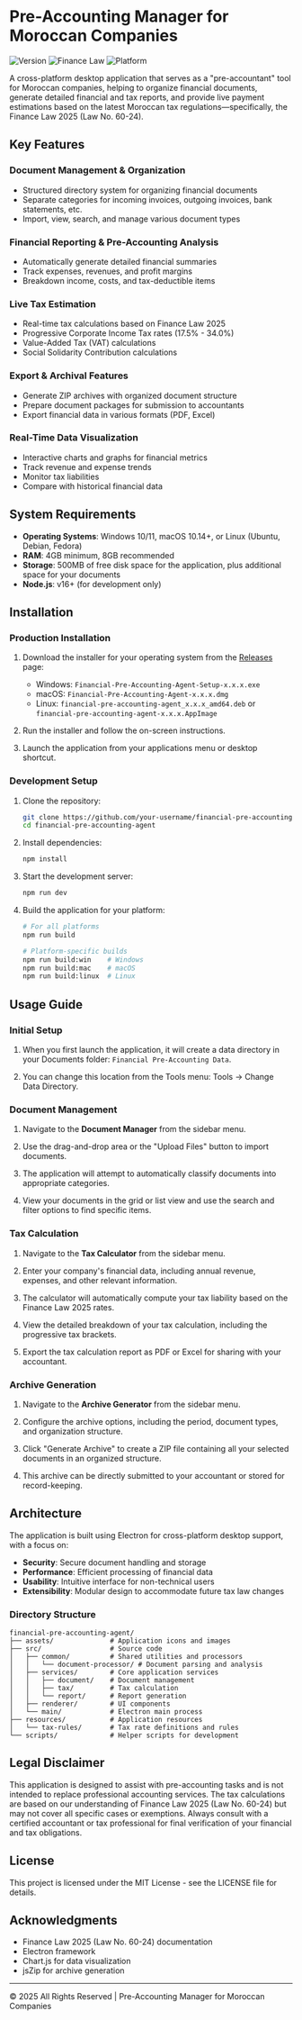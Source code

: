 # Pre-Accounting Manager for Moroccan Companies

![Version](https://img.shields.io/badge/version-3.4.0--alpha-blue)
![Finance Law](https://img.shields.io/badge/Finance%20Law-2025-yellow)
![Platform](https://img.shields.io/badge/platform-Windows%20%7C%20macOS%20%7C%20Linux-green)

A cross-platform desktop application that serves as a "pre-accountant" tool for Moroccan companies, helping to organize financial documents, generate detailed financial and tax reports, and provide live payment estimations based on the latest Moroccan tax regulations—specifically, the Finance Law 2025 (Law No. 60-24).

## Key Features

### Document Management & Organization
- Structured directory system for organizing financial documents
- Separate categories for incoming invoices, outgoing invoices, bank statements, etc.
- Import, view, search, and manage various document types

### Financial Reporting & Pre-Accounting Analysis
- Automatically generate detailed financial summaries
- Track expenses, revenues, and profit margins
- Breakdown income, costs, and tax-deductible items

### Live Tax Estimation
- Real-time tax calculations based on Finance Law 2025
- Progressive Corporate Income Tax rates (17.5% - 34.0%)
- Value-Added Tax (VAT) calculations
- Social Solidarity Contribution calculations

### Export & Archival Features
- Generate ZIP archives with organized document structure
- Prepare document packages for submission to accountants
- Export financial data in various formats (PDF, Excel)

### Real-Time Data Visualization
- Interactive charts and graphs for financial metrics
- Track revenue and expense trends
- Monitor tax liabilities
- Compare with historical financial data

## System Requirements

- **Operating Systems**: Windows 10/11, macOS 10.14+, or Linux (Ubuntu, Debian, Fedora)
- **RAM**: 4GB minimum, 8GB recommended
- **Storage**: 500MB of free disk space for the application, plus additional space for your documents
- **Node.js**: v16+ (for development only)

## Installation

### Production Installation

1. Download the installer for your operating system from the [Releases](https://example.com/releases) page:
   - Windows: `Financial-Pre-Accounting-Agent-Setup-x.x.x.exe`
   - macOS: `Financial-Pre-Accounting-Agent-x.x.x.dmg`
   - Linux: `financial-pre-accounting-agent_x.x.x_amd64.deb` or `financial-pre-accounting-agent-x.x.x.AppImage`

2. Run the installer and follow the on-screen instructions.

3. Launch the application from your applications menu or desktop shortcut.

### Development Setup

1. Clone the repository:
   ```bash
   git clone https://github.com/your-username/financial-pre-accounting-agent.git
   cd financial-pre-accounting-agent
   ```

2. Install dependencies:
   ```bash
   npm install
   ```

3. Start the development server:
   ```bash
   npm run dev
   ```

4. Build the application for your platform:
   ```bash
   # For all platforms
   npm run build
   
   # Platform-specific builds
   npm run build:win    # Windows
   npm run build:mac    # macOS
   npm run build:linux  # Linux
   ```

## Usage Guide

### Initial Setup

1. When you first launch the application, it will create a data directory in your Documents folder: `Financial Pre-Accounting Data`.

2. You can change this location from the Tools menu: Tools → Change Data Directory.

### Document Management

1. Navigate to the **Document Manager** from the sidebar menu.

2. Use the drag-and-drop area or the "Upload Files" button to import documents.

3. The application will attempt to automatically classify documents into appropriate categories.

4. View your documents in the grid or list view and use the search and filter options to find specific items.

### Tax Calculation

1. Navigate to the **Tax Calculator** from the sidebar menu.

2. Enter your company's financial data, including annual revenue, expenses, and other relevant information.

3. The calculator will automatically compute your tax liability based on the Finance Law 2025 rates.

4. View the detailed breakdown of your tax calculation, including the progressive tax brackets.

5. Export the tax calculation report as PDF or Excel for sharing with your accountant.

### Archive Generation

1. Navigate to the **Archive Generator** from the sidebar menu.

2. Configure the archive options, including the period, document types, and organization structure.

3. Click "Generate Archive" to create a ZIP file containing all your selected documents in an organized structure.

4. This archive can be directly submitted to your accountant or stored for record-keeping.

## Architecture

The application is built using Electron for cross-platform desktop support, with a focus on:

- **Security**: Secure document handling and storage
- **Performance**: Efficient processing of financial data
- **Usability**: Intuitive interface for non-technical users
- **Extensibility**: Modular design to accommodate future tax law changes

### Directory Structure

```
financial-pre-accounting-agent/
├── assets/              # Application icons and images
├── src/                 # Source code
│   ├── common/          # Shared utilities and processors
│   │   └── document-processor/ # Document parsing and analysis
│   ├── services/        # Core application services
│   │   ├── document/    # Document management
│   │   ├── tax/         # Tax calculation
│   │   └── report/      # Report generation
│   ├── renderer/        # UI components
│   └── main/            # Electron main process
├── resources/           # Application resources
│   └── tax-rules/       # Tax rate definitions and rules
└── scripts/             # Helper scripts for development
```

## Legal Disclaimer

This application is designed to assist with pre-accounting tasks and is not intended to replace professional accounting services. The tax calculations are based on our understanding of Finance Law 2025 (Law No. 60-24) but may not cover all specific cases or exemptions. Always consult with a certified accountant or tax professional for final verification of your financial and tax obligations.

## License

This project is licensed under the MIT License - see the LICENSE file for details.

## Acknowledgments

- Finance Law 2025 (Law No. 60-24) documentation
- Electron framework
- Chart.js for data visualization
- jsZip for archive generation

---

© 2025 All Rights Reserved | Pre-Accounting Manager for Moroccan Companies
